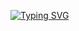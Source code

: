 <a href="https://git.io/typing-svg"><img src="https://readme-typing-svg.herokuapp.com?font=Fira+Code&duration=1000&pause=50&color=1970FFCF&background=49CEE600&center=true&multiline=true&width=250&height=300&separator=%3C&lines=++++++-----------++++++++_____%3C+++.---------.+%7C+%3D%3D+%7C%3C++%7C.-%22%22%22%22%22-.%7C+%7C----%7C%3C++%7C+~%24+Core+++%7C+%7C----%7C%3C+++%7C+Dumped!+++++%7C+%7C----%7C%3C++%7C'-.....-'%7C+%7C%3A%3A%3A%3A%7C%3C+%60%22%22)---(%22%22%60+%7C___.%7C%3C++%2F%2F%3A%3A%3A%3A%3A%3A%3A%3A%3A%3A%3A%5C%5C%22+_++%22%3C++%2F%3A%3A%3A%3D%3D%3D%3D%3D%3D%3D%3A%3A%3A%5C%60%5C%60%5C%3C%60%22%22%22%22%22%22%22%22%22%22%22%22%22%22%60++%5C_%2F%3C+;-----------------------------;%3C+;-----------------------------;" alt="Typing SVG" /></a>
